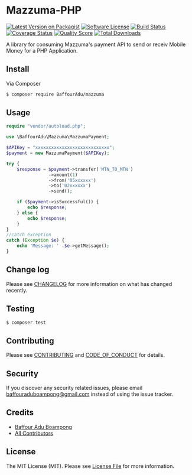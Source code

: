 # Mazzuma-PHP

[![Latest Version on Packagist][ico-version]][link-packagist]
[![Software License][ico-license]](LICENSE.md)
[![Build Status][ico-travis]][link-travis]
[![Coverage Status][ico-scrutinizer]][link-scrutinizer]
[![Quality Score][ico-code-quality]][link-code-quality]
[![Total Downloads][ico-downloads]][link-downloads]

A library for consuming Mazzuma's payment API to send or receiv Mobile Money for a PHP Application. 

## Install

Via Composer

``` bash
$ composer require BaffourAdu/mazzuma
```

## Usage

``` php
require "vendor/autoload.php";

use \BaffourAdu\Mazzuma\MazzumaPayment;

$APIKey = "xxxxxxxxxxxxxxxxxxxxxxxxxxxx";
$payment = new MazzumaPayment($APIKey);

try {
    $response = $payment->transfer('MTN_TO_MTN')
                ->amount(1)
                ->from('05xxxxxx')
                ->to('02xxxxxx')
                ->send();

    if ($payment->isSuccessful()) {
        echo $response;
    } else {
        echo $response;
    }   
}
//catch exception
catch (Exception $e) {
    echo 'Message: ' .$e->getMessage();
}

```

## Change log

Please see [CHANGELOG](CHANGELOG.md) for more information on what has changed recently.

## Testing

``` bash
$ composer test
```

## Contributing

Please see [CONTRIBUTING](CONTRIBUTING.md) and [CODE_OF_CONDUCT](CODE_OF_CONDUCT.md) for details.

## Security

If you discover any security related issues, please email baffouraduboampong@gmail.com instead of using the issue tracker.

## Credits

- [Baffour Adu Boampong][link-author]
- [All Contributors][link-contributors]

## License

The MIT License (MIT). Please see [License File](LICENSE.md) for more information.

[ico-version]: https://img.shields.io/packagist/v/BaffourAdu/mazzuma.svg?style=flat-square
[ico-license]: https://img.shields.io/badge/license-MIT-brightgreen.svg?style=flat-square
[ico-travis]: https://img.shields.io/travis/BaffourAdu/mazzuma/master.svg?style=flat-square
[ico-scrutinizer]: https://img.shields.io/scrutinizer/coverage/g/BaffourAdu/mazzuma.svg?style=flat-square
[ico-code-quality]: https://img.shields.io/scrutinizer/g/BaffourAdu/mazzuma.svg?style=flat-square
[ico-downloads]: https://img.shields.io/packagist/dt/BaffourAdu/mazzuma.svg?style=flat-square

[link-packagist]: https://packagist.org/packages/BaffourAdu/mazzuma
[link-travis]: https://travis-ci.org/BaffourAdu/mazzuma
[link-scrutinizer]: https://scrutinizer-ci.com/g/BaffourAdu/mazzuma/code-structure
[link-code-quality]: https://scrutinizer-ci.com/g/BaffourAdu/mazzuma
[link-downloads]: https://packagist.org/packages/BaffourAdu/mazzuma
[link-author]: https://twitter.com/BaffourBoampong
[link-contributors]: ../../contributors
